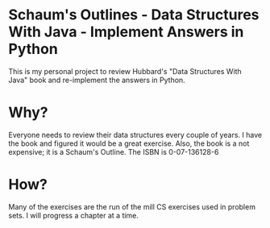 Schaum's Outlines - Data Structures With Java - Implement Answers in Python
===========================================================================

This is my personal project to review Hubbard's "Data Structures With Java" 
book and re-implement the answers in Python.

Why?
====

Everyone needs to review their data structures every couple of years. I 
have the book and figured it would be a great exercise. Also, the book 
is a not expensive; it is a Schaum's Outline. The ISBN is 0-07-136128-6

How?
====

Many of the exercises are the run of the mill CS exercises used in problem 
sets. I will progress a chapter at a time.
